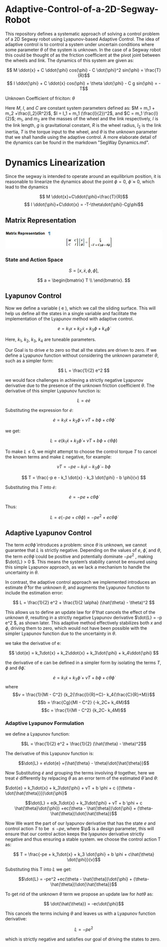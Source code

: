 # Adaptive-Control-of-a-2D-Segway-Robot

This repository defines a systematic approach of solving a control problem of a 2D Segway robot using Lyapunov-based Adaptive Control. The idea of adaptive control is to control a system under uncertain conditions where some parameter $\theta$ of the system is unknown. In the case of a Segway robot this could be thought of as the friction coefficient at the pivot joint between the wheels and link. The dynamics of this system are given as:

$$ M \ddot{x} + C \ddot{\phi} cos(\phi) - C \dot{\phi}^2 sin(\phi) = \frac{T}{R}$$
$$ I \ddot{\phi} + C \ddot{x} cos(\phi) + \theta \dot{\phi} - C g sin(\phi) = - T$$

Unknown Coefficient of friciton: $\theta$


Here $M$, $I$, and $C$ are constant system parameters defined as:
$M = m_1 + m_2 +\frac{I_2}{R^2}$, $I = I_1 + m_1 (\frac{l}{2})^2$, and $C = m_1 \frac{l}{2}$; $m_1$, and $m_2$ are the masses of the wheel and the link respectively, $l$ is the link length, $g$ is gravitational constant, $R$ is the wheel radius, $I_2$ is the link inertia, $T$ is the torque input to the wheel, and $\theta$ is the unknown parameter that we shall handle using the adaptive control. A more elaborate detail of the dynamics can be found in the markdown "SegWay Dynamics.md".


# Dynamics Linearization
Since the segway is intended to operate around an equilibrium position, it is reasonable to linearize the dynamics about the point $\phi = 0$, $\dot{\phi} \approx0$, which lead to the dynamics

$$ M \ddot{x}+C\ddot{\phi}=\frac{T}{R}$$
$$ I \ddot{\phi}+C\ddot{x}  = -T-\theta\dot{\phi}-Cg\phi$$


## Matrix Representation


![Matrix Equation](docs/matrix_representation.jpg)

### State and Action Space

$$
S = [x, \dot{x}, \phi, \dot{\phi}],
$$

$$
a = \begin{bmatrix}
T \\
\end{bmatrix}.
$$

## Lyapunov Control
Now we define a variable \( e \), which we call the sliding surface. This will help us define all the states in a single variable and facilitate the implementation of the Lyapunov method with adaptive control.

$$
e = k_1 x + k_2 \dot{x} + k_3 \phi + k_4 \dot{\phi}
$$


Here, $k_1$, $k_2$, $k_3$, $k_4$ are tuneable parameters.

Our Goal is to drive $e$ to zero so that all the states are driven to zero.
If we define a Lyapunov function without considering the unknown parameter $\theta$, such as a simpler form:

$$
L = \frac{1}{2} e^2
$$

we would face challenges in achieving a strictly negative Lyapunov derivative due to the presence of the unknown friction coefficient $\theta$. The derivative of this simpler Lyapunov function is:

$$
\dot{L} = e \dot{e}
$$

Substituting the expression for $\dot{e}$:

$$
\dot{e} = k_1 \dot{x} + k_3 \dot{\phi} + v T + b \phi + c \theta \dot{\phi}
$$

we get:

$$
\dot{L} = e \left( k_1 \dot{x} + k_3 \dot{\phi} + v T + b \phi + c \theta \dot{\phi} \right)
$$

To make $\dot{L} \leq 0$, we might attempt to choose the control torque $T$ to cancel the known terms and make $\dot{L}$ negative, for example:

$$
v T = -p e - k_1 \dot{x} - k_3 \dot{\phi} - b \phi
$$

$$
T = \frac{-p e - k_1 \dot{x} - k_3 \dot{\phi} - b \phi}{v}
$$

Substituting this $T$ into $\dot{e}$:

$$
\dot{e} = -p e + c \theta \dot{\phi}
$$

Thus:

$$
\dot{L} = e (-p e + c \theta \dot{\phi}) = -p e^2 + e c \theta \dot{\phi}
$$

## Adaptive Lyapunov Control

The term $e c \theta \dot{\phi}$ introduces a problem: since $\theta$ is unknown, we cannot guarantee that $\dot{L}$ is strictly negative. Depending on the values of  $e$, $\dot{\phi}$, and $\theta$, the term  $e c \theta \dot{\phi}$ could be positive and potentially dominate $-p e^2$ , making  $\dot{L} > 0 $. This means the system’s stability cannot be ensured using this simple Lyapunov approach, as we lack a mechanism to handle the uncertainty in $\theta$.

In contrast, the adaptive control approach we implemented introduces an estimate $\hat{\theta}$ for the unknown $\theta$, and augments the Lyapunov function to include the estimation error:

$$
L = \frac{1}{2} e^2 + \frac{1}{2 \alpha} (\hat{\theta} - \theta)^2
$$

This allows us to define an update law for $\hat{\theta}$ that cancels the effect of the unknown $\theta$, resulting in a strictly negative Lyapunov derivative $\dot{L} = -p e^2 $, as shown later. This adaptive method effectively stabilizes both $x$ and $\phi$, driving them to zero, which would not have been possible with the simpler Lyapunov function due to the uncertainty in $\theta$.

we take the derivative of e:


$$ \dot{e} = k_1\dot{x} + k_2\ddot{x} + k_3\dot{\phi} + k_4\ddot{\phi} $$

the derivative of e can be defined in a simpler form by isolating the terms $T$, $\phi$ and $\theta\dot{\phi}$.


$$ \dot{e} = k_1\dot{x} + k_3\dot{\phi} + vT + b \phi + c \theta\dot{\phi} $$
where
$$v = \frac{1}{MI - C^2} {k_2{\frac{I}{R}+C}- k_4{\frac{C}{R}+M}}$$
$$b = \frac{Cg}{MI - C^2} {-k_2C+ k_4M}$$
$$c = \frac{1}{MI - C^2} {k_2C- k_4M}$$

###  Adaptive Lyapunov Formulation

we define a Lyapunov function:

$$L = \frac{1}{2} e^2 + \frac{1}{2} (\hat{\theta} - \theta)^2$$

The derivative of this Lyapunov function is:

$$\dot{L} = e\dot{e} +(\hat{\theta} - \theta)\dot{\hat{\theta}}$$

Now Substituting $\dot{e}$ and grouping the terms involving $\theta$ together,
here we treat $\dot{e}$ differently by relpacing $\theta$ as an error term of the estimated $\hat{\theta}$ and $\theta$:

$\dot{e} = k_1\dot{x} + k_3\dot{\phi} + vT + b \phi + c ({\theta - \dot{\hat{\theta}}})\dot{\phi}$


$$\dot{L} = e(k_1\dot{x} + k_3\dot{\phi} + vT + b \phi + c \hat{\theta}\dot{\phi}) +ec(\theta - \hat{\theta})\dot{\phi} + (\theta- \hat{\theta})\dot{\hat{\theta}}$$


Now We want the part of our lyapunov derivative that has the state $e$ and control action $T$ to be $\leq-pe$, where $\p$ is a design parameter, this will ensure that our control action keeps the lyapunov derivative strictly negative and thus ensuring a stable system.
we choose the control action T as:

$$ T = \frac{-pe + k_1\dot{x} + k_3 \dot{\phi} + b \phi + c\hat{\theta} \dot{\phi}}{v}$$

Substituting this T into $\dot{L}$ we get:

$$\dot{L} = -pe^2 +ec(\theta - \hat{\theta})\dot{\phi} + (\theta- \hat{\theta})\dot{\hat{\theta}}$$

To get rid of the unknown $\theta$ term we propose an update law for $hat{\theta}$ as:

$$ \dot{\hat{\theta}} = -ec\dot{\phi}$$

This cancels the terms incluing $\theta$ and leaves us with a Lyapunov function derivative:

$$\dot{L} = -pe^2$$

which is strictly negative and satisfies our goal of driving the states to zero.


